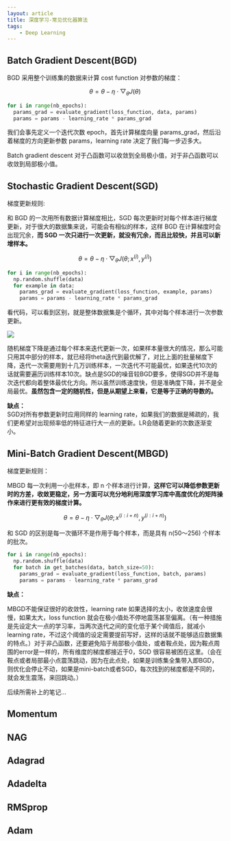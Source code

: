 ```yaml
---
layout: article
title: 深度学习-常见优化器算法
tags:
    - Deep Learning
---
```


## Batch Gradient Descent(BGD)

BGD 采用整个训练集的数据来计算 cost function 对参数的梯度：

$$  
θ = θ - \eta \cdot \bigtriangledown_{θ}J(θ)  
$$

```python
for i in range(nb_epochs):
  params_grad = evaluate_gradient(loss_function, data, params)
  params = params - learning_rate * params_grad
```

我们会事先定义一个迭代次数 epoch，首先计算梯度向量 params_grad，然后沿着梯度的方向更新参数 params，learning rate 决定了我们每一步迈多大。

Batch gradient descent 对于凸函数可以收敛到全局极小值，对于非凸函数可以收敛到局部极小值。

<!--more-->

## Stochastic Gradient Descent(SGD)

梯度更新规则:

和 BGD 的一次用所有数据计算梯度相比，SGD 每次更新时对每个样本进行梯度更新，对于很大的数据集来说，可能会有相似的样本，这样 BGD 在计算梯度时会出现冗余，**而 SGD 一次只进行一次更新，就没有冗余，而且比较快，并且可以新增样本。**

$$  
θ = θ - \eta \cdot \bigtriangledown_{θ}J(θ;x^{(i)},y^{(i)})  
$$

```python
for i in range(nb_epochs):
  np.random.shuffle(data)
  for example in data:
    params_grad = evaluate_gradient(loss_function, example, params)
    params = params - learning_rate * params_grad
```

看代码，可以看到区别，就是整体数据集是个循环，其中对每个样本进行一次参数更新。

![](https://images2018.cnblogs.com/blog/1192699/201803/1192699-20180310214248005-2068714250.png)

随机梯度下降是通过每个样本来迭代更新一次，如果样本量很大的情况，那么可能只用其中部分的样本，就已经将theta迭代到最优解了，对比上面的批量梯度下降，迭代一次需要用到十几万训练样本，一次迭代不可能最优，如果迭代10次的话就需要遍历训练样本10次。缺点是SGD的噪音较BGD要多，使得SGD并不是每次迭代都向着整体最优化方向。所以虽然训练速度快，但是准确度下降，并不是全局最优。**虽然包含一定的随机性，但是从期望上来看，它是等于正确的导数的。**

**缺点：**  
SGD对所有参数更新时应用同样的 learning rate，如果我们的数据是稀疏的，我们更希望对出现频率低的特征进行大一点的更新。LR会随着更新的次数逐渐变小。

## Mini-Batch Gradient Descent(MBGD)

梯度更新规则：

MBGD 每一次利用一小批样本，即 n 个样本进行计算，**这样它可以降低参数更新时的方差，收敛更稳定，另一方面可以充分地利用深度学习库中高度优化的矩阵操作来进行更有效的梯度计算。**

$$  
θ = θ - \eta \cdot \bigtriangledown_{θ}J(θ;x^{(i:i+n)},y^{(i:i+n)})  
$$

和 SGD 的区别是每一次循环不是作用于每个样本，而是具有 n(50～256) 个样本的批次。

```python
for i in range(nb_epochs):
  np.random.shuffle(data)
  for batch in get_batches(data, batch_size=50):
    params_grad = evaluate_gradient(loss_function, batch, params)
    params = params - learning_rate * params_grad
```

**缺点：**

MBGD不能保证很好的收敛性，learning rate 如果选择的太小，收敛速度会很慢，如果太大，loss function 就会在极小值处不停地震荡甚至偏离。（有一种措施是先设定大一点的学习率，当两次迭代之间的变化低于某个阈值后，就减小 learning rate，不过这个阈值的设定需要提前写好，这样的话就不能够适应数据集的特点。）对于非凸函数，还要避免陷于局部极小值处，或者鞍点处，因为鞍点周围的error是一样的，所有维度的梯度都接近于0，SGD 很容易被困在这里。（会在鞍点或者局部最小点震荡跳动，因为在此点处，如果是训练集全集带入即BGD，则优化会停止不动，如果是mini-batch或者SGD，每次找到的梯度都是不同的，就会发生震荡，来回跳动。）

后续所需补上的笔记...

## Momentum

## NAG

## Adagrad

## Adadelta

## RMSprop

## Adam